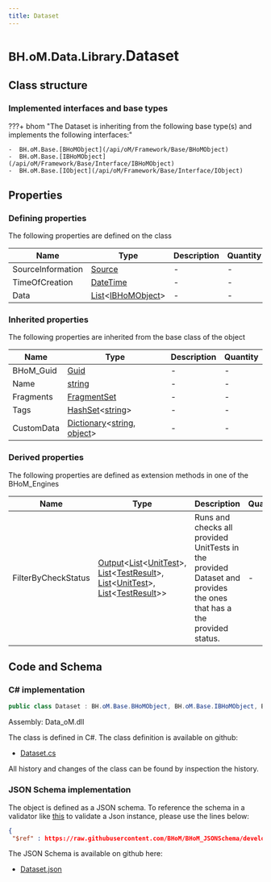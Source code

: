 ```yaml
---
title: Dataset
---
```


# <small>BH.oM.Data.Library.</small>**Dataset**



## Class structure

### Implemented interfaces and base types

???+ bhom "The Dataset is inheriting from the following base type(s) and implements the following interfaces:"

    -  BH.oM.Base.[BHoMObject](/api/oM/Framework/Base/BHoMObject)
    -  BH.oM.Base.[IBHoMObject](/api/oM/Framework/Base/Interface/IBHoMObject)
    -  BH.oM.Base.[IObject](/api/oM/Framework/Base/Interface/IObject)


## Properties



### Defining properties

The following properties are defined on the class

| Name             | Type             | Description      | Quantity         |
|------------------|------------------|------------------|------------------|
| SourceInformation | [Source](/api/oM/Framework/Data/Library/Source) | - | - |
| TimeOfCreation | [DateTime](https://learn.microsoft.com/en-us/dotnet/api/System.DateTime?view=netstandard-2.0) | - | - |
| Data | [List](https://learn.microsoft.com/en-us/dotnet/api/System.Collections.Generic.List-1?view=netstandard-2.0)&lt;[IBHoMObject](/api/oM/Framework/Base/Interface/IBHoMObject)&gt; | - | - |


### Inherited properties
The following properties are inherited from the base class of the object

| Name             | Type             | Description      | Quantity         |
|------------------|------------------|------------------|------------------|
| BHoM_Guid | [Guid](https://learn.microsoft.com/en-us/dotnet/api/System.Guid?view=netstandard-2.0) | - | - |
| Name | [string](https://learn.microsoft.com/en-us/dotnet/api/System.String?view=netstandard-2.0) | - | - |
| Fragments | [FragmentSet](/api/oM/Framework/Base/FragmentSet) | - | - |
| Tags | [HashSet](https://learn.microsoft.com/en-us/dotnet/api/System.Collections.Generic.HashSet-1?view=netstandard-2.0)&lt;[string](https://learn.microsoft.com/en-us/dotnet/api/System.String?view=netstandard-2.0)&gt; | - | - |
| CustomData | [Dictionary](https://learn.microsoft.com/en-us/dotnet/api/System.Collections.Generic.Dictionary-2?view=netstandard-2.0)&lt;[string](https://learn.microsoft.com/en-us/dotnet/api/System.String?view=netstandard-2.0), [object](https://learn.microsoft.com/en-us/dotnet/api/System.Object?view=netstandard-2.0)&gt; | - | - |


### Derived properties

The following properties are defined as extension methods in one of the BHoM_Engines

| Name             | Type             | Description      | Quantity         | Engine           |
|------------------|------------------|------------------|------------------|------------------|
| FilterByCheckStatus | [Output](/api/oM/Framework/Base/Output)&lt;[List](https://learn.microsoft.com/en-us/dotnet/api/System.Collections.Generic.List-1?view=netstandard-2.0)&lt;[UnitTest](/api/oM/Framework/Test/UnitTests/UnitTest)&gt;, [List](https://learn.microsoft.com/en-us/dotnet/api/System.Collections.Generic.List-1?view=netstandard-2.0)&lt;[TestResult](/api/oM/Framework/Test/Results/TestResult)&gt;, [List](https://learn.microsoft.com/en-us/dotnet/api/System.Collections.Generic.List-1?view=netstandard-2.0)&lt;[UnitTest](/api/oM/Framework/Test/UnitTests/UnitTest)&gt;, [List](https://learn.microsoft.com/en-us/dotnet/api/System.Collections.Generic.List-1?view=netstandard-2.0)&lt;[TestResult](/api/oM/Framework/Test/Results/TestResult)&gt;&gt; | Runs and checks all provided UnitTests in the provided Dataset and provides the ones that has a the provided status. | - | UnitTest_Engine |


## Code and Schema

### C# implementation

``` C# title="C#"
public class Dataset : BH.oM.Base.BHoMObject, BH.oM.Base.IBHoMObject, BH.oM.Base.IObject
```

Assembly: Data_oM.dll

The class is defined in C#. The class definition is available on github:

- [Dataset.cs](https://github.com/BHoM/BHoM/blob/develop/Data_oM/Library\Dataset.cs)

All history and changes of the class can be found by inspection the history.
### JSON Schema implementation

The object is defined as a JSON schema. To reference the schema in a validator like [this](https://www.jsonschemavalidator.net/) to validate a Json instance, please use the lines below:

``` json title="JSON Schema"
{
 "$ref" : https://raw.githubusercontent.com/BHoM/BHoM_JSONSchema/develop/Data_oM/Library/Dataset.json}
```

The JSON Schema is available on github here:

- [Dataset.json](https://github.com/BHoM/BHoM_JSONSchema/blob/develop/Data_oM/Library/Dataset.json)
